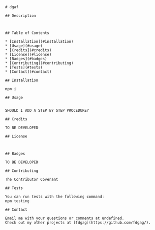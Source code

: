 
    # dgaf

    ## Description

    

    ## Table of Contents

    * [Installation](#installation)
    * [Usage](#usage)
    * [Credits](#credits)
    * [License](#license)
    * [Badges](#badges)
    * [Contributing](#contributing)
    * [Tests](#tests)
    * [Contact](#contact)
    
    ## Installation

    npm i

    ## Usage

    
    SHOULD I ADD A STEP BY STEP PROCEDURE?

    ## Credits

    TO BE DEVELOPED

    ## License

    

    ## Badges

    TO BE DEVELOPED

    ## Contributing

    The Contributor Covenant

    ## Tests

    You can run tests with the following command:
    npm testing

    ## Contact

    Email me with your questions or comments at undefined.
    Check out my other projects at [fdgag](https://github.com/fdgag/).
